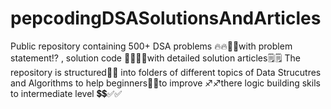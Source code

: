 # pepcodingDSASolutionsAndArticles
Public repository containing 500+ DSA problems 🔥🔥💖💖with problem statement⁉️ , solution code 👨‍💻👨‍💻with detailed solution articles🗒️🗒️
The repository is structured📁📂 into folders of different topics of Data Strucutres and Algorithms to help beginners👶👶to improve ♐♐there logic building skils to intermediate level 💲💲✅✅
